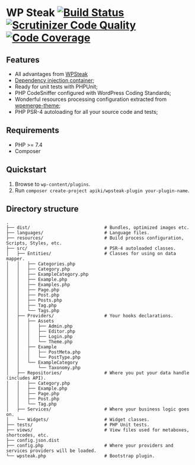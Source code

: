 # WP Steak [![Build Status](https://scrutinizer-ci.com/g/Apiki/wpsteak-plugin/badges/build.png?b=master)](https://scrutinizer-ci.com/g/Apiki/wpsteak-plugin/build-status/master) [![Scrutinizer Code Quality](https://scrutinizer-ci.com/g/Apiki/wpsteak-plugin/badges/quality-score.png?b=master)](https://scrutinizer-ci.com/g/Apiki/wpsteak-plugin/?branch=master) [![Code Coverage](https://scrutinizer-ci.com/g/Apiki/wpsteak-plugin/badges/coverage.png?b=master)](https://scrutinizer-ci.com/g/Apiki/wpsteak-plugin/?branch=master)
## Features
* All advantages from [WPSteak](https://github.com/Apiki/wpsteak)
* [Dependency injection container](https://container.thephpleague.com/);
* Ready for unit tests with PHPUnit;
* PHP CodeSniffer configured with WordPress Coding Standards;
* Wonderful resources processing configuration extracted from [wpemerge-theme](https://github.com/htmlburger/wpemerge-theme);
* PHP PSR-4 autoloading for all your source code and tests;
## Requirements
* PHP >= 7.4
* Composer
## Quickstart
1. Browse to `wp-content/plugins`.
1. Run `composer create-project apiki/wpsteak-plugin your-plugin-name`.
## Directory structure
```shell
.
├── dist/                            # Bundles, optimized images etc.
├── languages/                       # Language files.
├── resources/                       # Build process configuration, Scripts, Styles, etc.
├── src/                             # PSR-4 autoloaded classes.
│   ├── Entities/                    # Classes for using on data mapper.
│   │   ├── Categories.php
│   │   ├── Category.php
│   │   ├── ExampleCategory.php
│   │   ├── Example.php
│   │   ├── Examples.php
│   │   ├── Page.php
│   │   ├── Post.php
│   │   ├── Posts.php
│   │   ├── Tag.php
│   │   └── Tags.php
│   ├── Providers/                   # Your hooks declarations.
│   │   ├── Assets
│   │   │   ├── Admin.php
│   │   │   ├── Editor.php
│   │   │   ├── Login.php
│   │   │   └── Theme.php
│   │   ├── Example
│   │   │   ├── PostMeta.php
│   │   │   └── PostType.php
│   │   └── ExampleCategory
│   │       └── Taxonomy.php
│   ├── Repositories/                # Where you put your data handle (includes API).
│   │   ├── Category.php
│   │   ├── Example.php
│   │   ├── Page.php
│   │   ├── Post.php
│   │   └── Tag.php
│   ├── Services/                    # Where your business logic goes on.
│   └── Widgets/                     # Widget classes.
├── tests/                           # PHP Unit tests.
├── views/                           # View files used for metaboxes, shortcodes, etc.
├── config.json.dist
├── config.php                       # Where your providers and services providers will be loaded.
└── wpsteak.php                      # Bootstrap plugin.
```
